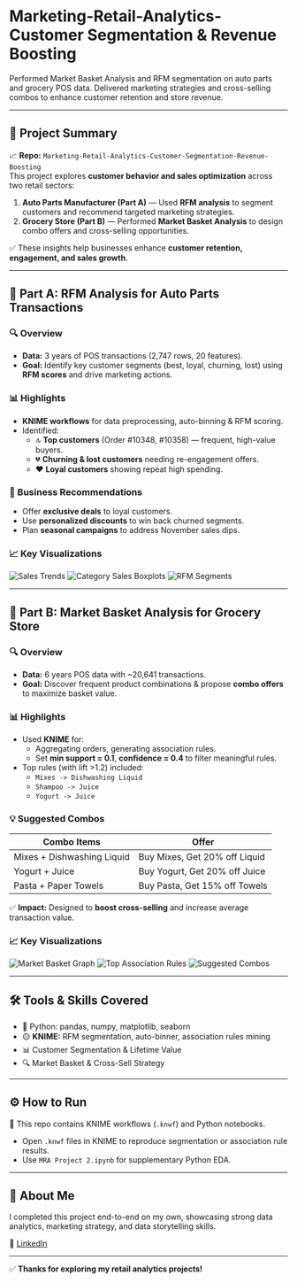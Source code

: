 # Marketing-Retail-Analytics- Customer Segmentation & Revenue Boosting
Performed Market Basket Analysis and RFM segmentation on auto parts and grocery POS data. Delivered marketing strategies and cross-selling combos to enhance customer retention and store revenue.


---

## 🚀 Project Summary
📈 **Repo:** `Marketing-Retail-Analytics-Customer-Segmentation-Revenue-Boosting`  
This project explores **customer behavior and sales optimization** across two retail sectors:

1. **Auto Parts Manufacturer (Part A)** — Used **RFM analysis** to segment customers and recommend targeted marketing strategies.
2. **Grocery Store (Part B)** — Performed **Market Basket Analysis** to design combo offers and cross-selling opportunities.

✅ These insights help businesses enhance **customer retention, engagement, and sales growth**.

---

## 🏪 Part A: RFM Analysis for Auto Parts Transactions

### 🔍 Overview
- **Data:** 3 years of POS transactions (2,747 rows, 20 features).
- **Goal:** Identify key customer segments (best, loyal, churning, lost) using **RFM scores** and drive marketing actions.

### 📊 Highlights
- **KNIME workflows** for data preprocessing, auto-binning & RFM scoring.
- Identified:
  - 🔝 **Top customers** (Order #10348, #10358) — frequent, high-value buyers.
  - 💔 **Churning & lost customers** needing re-engagement offers.
  - ❤️ **Loyal customers** showing repeat high spending.

### 🚀 Business Recommendations
- Offer **exclusive deals** to loyal customers.
- Use **personalized discounts** to win back churned segments.
- Plan **seasonal campaigns** to address November sales dips.

### 📈 Key Visualizations
![Sales Trends](images/sales_trends.png)
![Category Sales Boxplots](images/category_boxplots.png)
![RFM Segments](images/rfm_segments.png)

---

## 🛒 Part B: Market Basket Analysis for Grocery Store

### 🔍 Overview
- **Data:** 6 years POS data with ~20,641 transactions.
- **Goal:** Discover frequent product combinations & propose **combo offers** to maximize basket value.

### 📊 Highlights
- Used **KNIME** for:
  - Aggregating orders, generating association rules.
  - Set **min support = 0.1**, **confidence = 0.4** to filter meaningful rules.
- Top rules (with lift >1.2) included:
  - `Mixes -> Dishwashing Liquid`
  - `Shampoo -> Juice`
  - `Yogurt -> Juice`

### 💡 Suggested Combos
| Combo Items                  | Offer                        |
|-------------------------------|-----------------------------|
| Mixes + Dishwashing Liquid    | Buy Mixes, Get 20% off Liquid |
| Yogurt + Juice                | Buy Yogurt, Get 20% off Juice |
| Pasta + Paper Towels          | Buy Pasta, Get 15% off Towels |

✅ **Impact:** Designed to **boost cross-selling** and increase average transaction value.

### 📈 Key Visualizations
![Market Basket Graph](images/market_basket_graph.png)
![Top Association Rules](images/association_rules.png)
![Suggested Combos](images/combos_table.png)

---

## 🛠️ Tools & Skills Covered
- 🐍 Python: pandas, numpy, matplotlib, seaborn
- 🟡 **KNIME:** RFM segmentation, auto-binner, association rules mining
- 📊 Customer Segmentation & Lifetime Value
- 🔍 Market Basket & Cross-Sell Strategy

---

## ⚙️ How to Run
📌 This repo contains KNIME workflows (`.knwf`) and Python notebooks.
- Open `.knwf` files in KNIME to reproduce segmentation or association rule results.
- Use `MRA Project 2.ipynb` for supplementary Python EDA.

---

## 🤝 About Me
I completed this project end-to-end on my own, showcasing strong data analytics, marketing strategy, and data storytelling skills.

🔗 [LinkedIn](https://linkedin.com/in/yourprofile)

---

✅ **Thanks for exploring my retail analytics projects!**
